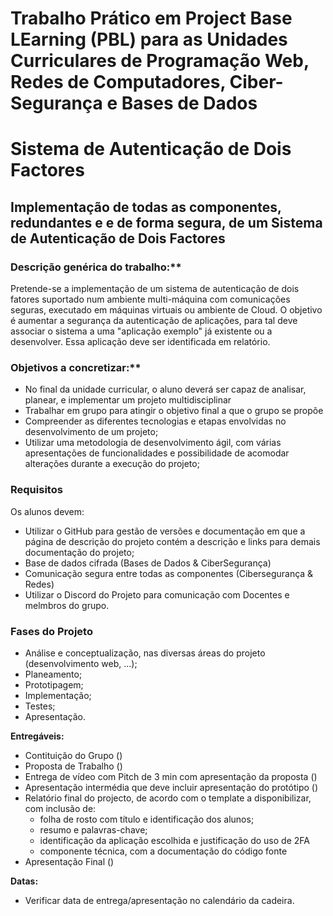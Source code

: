 # Trabalho Prático em Project Base LEarning (PBL) para as Unidades Curriculares de Programação Web, Redes de Computadores, Ciber-Segurança e Bases de Dados

# Sistema de Autenticação de Dois Factores 

## Implementação de todas as componentes, redundantes e e de forma segura, de um Sistema de Autenticação de Dois Factores

### Descrição genérica do trabalho:**

Pretende-se a implementação de um sistema de autenticação de dois fatores suportado num ambiente multi-máquina com comunicações seguras, executado em máquinas virtuais ou ambiente de Cloud.
O objetivo é aumentar a segurança da autenticação de aplicações, para tal deve associar o sistema a uma "aplicação exemplo" já existente ou a desenvolver. Essa aplicação deve ser identificada em relatório.

### Objetivos a concretizar:**

- No final da unidade curricular, o aluno deverá ser capaz de analisar, planear, e implementar um projeto multidisciplinar
- Trabalhar em grupo para atingir o objetivo final a que o grupo se propõe
- Compreender as diferentes tecnologias e etapas envolvidas no desenvolvimento de um projeto;
- Utilizar uma metodologia de desenvolvimento ágil, com várias apresentações de funcionalidades e possibilidade de acomodar alterações durante a execução do projeto;

### Requisitos

Os alunos devem:
- Utilizar o GitHub para gestão de versões e documentação em que a página de descrição do projeto contém a descrição e links para demais documentação do projeto;
- Base de dados cifrada (Bases de Dados & CiberSegurança)
- Comunicação segura entre todas as componentes (Cibersegurança & Redes)
- Utilizar o Discord do Projeto para comunicação com Docentes e melmbros do grupo.

### Fases do Projeto
- Análise e conceptualização, nas diversas áreas do projeto (desenvolvimento web, ...);
- Planeamento;
- Prototipagem;
- Implementação;
- Testes;
- Apresentação.

**Entregáveis:**
- Contituição do Grupo ()
- Proposta de Trabalho ()
- Entrega de vídeo com Pitch de 3 min com apresentação da proposta ()
- Apresentação intermédia que deve incluir apresentação do protótipo ()
- Relatório final do projecto, de acordo com o template a disponibilizar, com inclusão de:
  - folha de rosto com título e identificação dos alunos;
  - resumo e palavras-chave;
  - identificação da aplicação escolhida e justificação do uso de 2FA
  - componente técnica, com a documentação do código fonte
- Apresentação Final ()




**Datas:**
- Verificar data de entrega/apresentação no calendário da cadeira.


